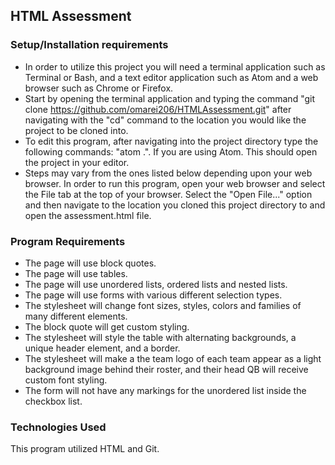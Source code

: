 ## HTML Assessment

### Setup/Installation requirements
* In order to utilize this project you will need a terminal application such as Terminal or Bash, and a text editor application such as Atom and a web browser such as Chrome or Firefox.
* Start by opening the terminal application and typing the command "git clone https://github.com/omarei206/HTMLAssessment.git" after navigating with the "cd" command to the location you would like the project to be cloned into.
* To edit this program, after navigating into the project directory type the following commands: "atom .". If you are using Atom. This should open the project in your editor.
* Steps may vary from the ones listed below depending upon your web browser. In order to run this program, open your web browser and select the File tab at the top of your browser. Select the "Open File..." option and then navigate to the location you cloned this project directory to and open the assessment.html file.

### Program Requirements
* The page will use block quotes.
* The page will use tables.
* The page will use unordered lists, ordered lists and nested lists.
* The page will use forms with various different selection types.
* The stylesheet will change font sizes, styles, colors and families of many different elements.
* The block quote will get custom styling.
* The stylesheet will style the table with alternating backgrounds, a unique header element, and a border.
* The stylesheet will make a the team logo of each team appear as a light background image behind their roster, and their head QB will receive custom font styling.
* The form will not have any markings for the unordered list inside the checkbox list.

### Technologies Used
This program utilized HTML and Git.
